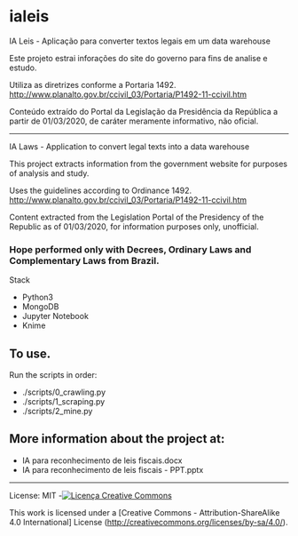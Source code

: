 # ialeis

IA Leis - Aplicação para converter textos legais em um data warehouse

Este projeto estrai inforações do site do governo para fins de analise e estudo.

Utiliza as diretrizes conforme a Portaria 1492.
http://www.planalto.gov.br/ccivil_03/Portaria/P1492-11-ccivil.htm

Conteúdo extraído do Portal da Legislação da Presidência da República 
a partir de 01/03/2020, de caráter meramente informativo, não oficial.

---

IA Laws - Application to convert legal texts into a data warehouse

This project extracts information from the government website for purposes of analysis and study.

Uses the guidelines according to Ordinance 1492.
http://www.planalto.gov.br/ccivil_03/Portaria/P1492-11-ccivil.htm

Content extracted from the Legislation Portal of the Presidency of the Republic
as of 01/03/2020, for information purposes only, unofficial.

### Hope performed only with Decrees, Ordinary Laws and Complementary Laws from Brazil.

Stack
- Python3
- MongoDB
- Jupyter Notebook
- Knime

## To use.
Run the scripts in order:

  - ./scripts/0_crawling.py
  - ./scripts/1_scraping.py
  - ./scripts/2_mine.py

## More information about the project at:
  - IA para reconhecimento de leis fiscais.docx
  - IA para reconhecimento de leis fiscais - PPT.pptx

---

License: MIT -[![Licença Creative Commons](https://i.creativecommons.org/l/by-sa/4.0/80x15.png)](http://creativecommons.org/licenses/by-sa/4.0/)  

This work is licensed under a [Creative Commons - Attribution-ShareAlike 4.0  International] License (http://creativecommons.org/licenses/by-sa/4.0/).